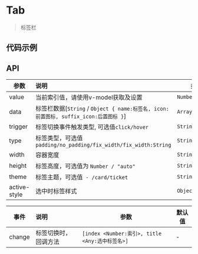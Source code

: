 # Tab

> 标签栏

## 代码示例

<test></test>

<script>
  import test from '@/pages/demo/Tab.vue';

  export default {
    components: {
      test
    }
  }
</script>

## API

| 参数 | 说明 | 类型 | 默认值 |
| ----|:-----| ---- | ---- |
| value | 当前索引值，请使用v-model获取及设置  | `Number` | `0` |
| data | 标签栏数据[`String` / `Object { name:标签名, icon:前置图标, suffix_icon:后置图标 }`] | `Array` | - |
| trigger | 标签切换事件触发类型, 可选值`click/hover`  | `String` | `click` |
| type | 标签类型，可选值`padding/no_padding/fix_width/fix_width:String`  | `String` | `padding` |
| width | 容器宽度  | `String/Number` | - |
| height | 标签高度，可选值为 `Number / "auto"`  | `String/Number` | `40` |
| theme | 标签主题，可选值` - /card/ticket`  | `String` | - |
| active-style | 选中时标签样式  | `Object` | - |


| 事件 | 说明 | 参数 | 默认值 |
| ----|:-----| ---- | ---- |
| change | 标签切换时，回调方法 | `[index <Number:索引>, title <Any:选中标签名>]` | - |

